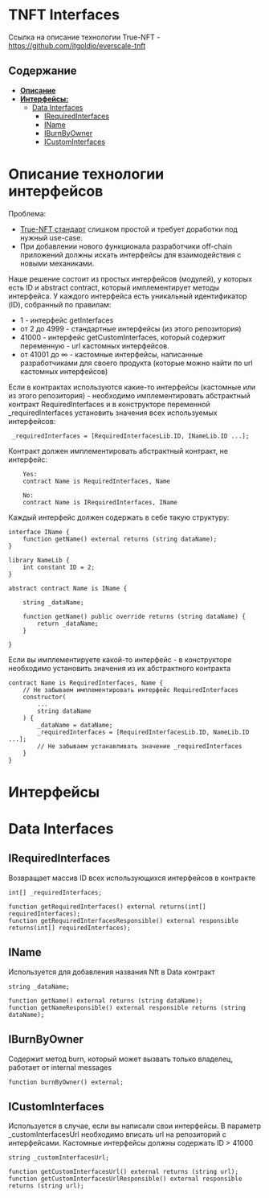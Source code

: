 # TNFT Interfaces

Ссылка на описание технологии True-NFT - https://github.com/itgoldio/everscale-tnft

## Содержание
* [__Описание__](#description)
* [__Интерфейсы:__](#smart_contracts)
    * [Data Interfaces](#dataint)
      * [IRequiredInterfaces](#ireqint)
      * [IName](#idescription)
      * [IBurnByOwner](#iburnbyowner)
      * [ICustomInterfaces](#icustominterfaces)

<h1 id="description">Описание технологии интерфейсов</h1>

Проблема:

* <a href="https://github.com/itgoldio/everscale-tnft">True-NFT стандарт</a> слишком простой и требует доработки под нужный use-case.
* При добавлении нового функционала разработчики off-chain приложений должны искать интерфейсы для взаимодействия с новыми механиками.

Наше решение состоит из простых интерфейсов (модулей), у которых есть ID и abstract contract, который имплементирует методы интерфейса.
У каждого интерфейса есть уникальный идентификатор (ID), собранный по правилам:

* 1 - интерфейс getInterfaces
* от 2 до 4999 - стандартные интерфейсы (из этого репозитория)
* 41000 - интерфейс getCustomInterfaces, который содержит переменную - url кастомных интерфейсов.
* от 41001 до ∞ - кастомные интерфейсы, написанные разработчиками для своего продукта (которые можно найти по url кастомных интерфейсов) 
  
Если в контрактах используются какие-то интерфейсы (кастомные или из этого репозитория) - необходимо имплементировать абстрактный контракт RequiredInterfaces и в конструкторе
переменной _requiredInterfaces установить значения всех используемых интерфейсов:

```
 _requiredInterfaces = [RequiredInterfacesLib.ID, INameLib.ID ...];
```

Контракт должен имплементировать абстрактный контракт, не интерфейс:

```
    Yes: 
    contract Name is RequiredInterfaces, Name

    No: 
    contract Name is IRequiredInterfaces, IName
```

Каждый интерфейс должен содержать в себе такую структуру:

```
interface IName {
    function getName() external returns (string dataName);
}

library NameLib {
    int constant ID = 2;        
}

abstract contract Name is IName {

    string _dataName;

    function getName() public override returns (string dataName) {
        return _dataName;
    }   

}

```

Если вы имплементируете какой-то интерфейс - в конструкторе необходимо установить значения из их абстрактного контракта

```
contract Name is RequiredInterfaces, Name { 
    // Не забываем имплементировать интерфейс RequiredInterfaces
    constructor(
        ...
        string dataName
    ) {
        _dataName = dataName;
        _requiredInterfaces = [RequiredInterfacesLib.ID, NameLib.ID ...];
        // Не забываем устанавливать значение _requiredInterfaces
    }
}
```

<h1 id="smart_contracts">Интерфейсы</h1>

<h1 id="dataint">Data Interfaces</h1>

<h2 id="ireqint">IRequiredInterfaces</h2>

Возвращает массив ID всех использующихся интерфейсов в контракте
```
int[] _requiredInterfaces;

function getRequiredInterfaces() external returns(int[] requiredInterfaces);
function getRequiredInterfacesResponsible() external responsible returns(int[] requiredInterfaces);
```

<h2 id="iname">IName</h2>

Используется для добавления названия Nft в Data контракт
```
string _dataName;

function getName() external returns (string dataName);
function getNameResponsible() external responsible returns (string dataName);
```

<h2 id="iburnbyowner">IBurnByOwner</h2>

Содержит метод burn, который может вызвать только владелец, работает от internal messages
```
function burnByOwner() external;
```

<h2 id="icustominterfaces">ICustomInterfaces</h2>

Используется в случае, если вы написали свои интерфейсы. В параметр _customInterfacesUrl необходимо вписать url на репозиторий с интерфейсами. Кастомные интерфейсы должны содержать ID > 41000
```
string _customInterfacesUrl;

function getCustomInterfacesUrl() external returns (string url);
function getCustomInterfacesUrlResponsible() external responsible returns (string url);
```